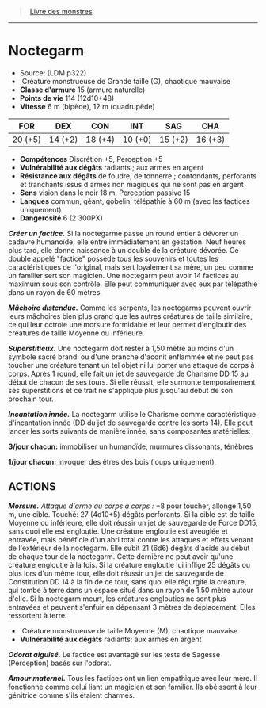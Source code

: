 ﻿> [Livre des monstres](tome_of_beasts.md)

---

# Noctegarm

- Source: (LDM p322)
-  Créature monstrueuse de Grande taille (G), chaotique mauvaise
- **Classe d'armure** 15 (armure naturelle)
- **Points de vie** 114 (12d10+48)
- **Vitesse** 6 m (bipède), 12 m (quadrupède)

|FOR|DEX|CON|INT|SAG|CHA|
|---|---|---|---|---|---|
|20 (+5)|14 (+2)|18 (+4)|10 (+0)|15 (+2)|16 (+3)|

- **Compétences** Discrétion +5, Perception +5
- **Vulnérabilité aux dégâts** radiants ; aux armes en argent
- **Résistance aux dégâts** de foudre, de tonnerre ; contondants, perforants et tranchants issus d'armes non magiques qui ne sont pas en argent
- **Sens** vision dans le noir 18 m, Perception passive 15
- **Langues** commun, géant, gobelin, télépathie à 60 m (avec les factices uniquement)
- **Dangerosité** 6 (2 300PX)

**_Créer un factice._** Si la noctegarme passe un round entier à dévorer un cadavre humanoïde, elle entre immédiatement en gestation. Neuf heures plus tard, elle donne naissance à un double de la créature dévorée. Ce double appelé "factice" possède tous les souvenirs et toutes les caractéristiques de l'original, mais sert loyalement sa mère, un peu comme un familier sert son magicien. Une noctegarm peut avoir 14 factices au maximum sous son contrôle. Elle peut communiquer avec eux par télépathie dans un rayon de 60 mètres.

**_Mâchoire distendue._** Comme les serpents, les noctegarms peuvent ouvrir leurs mâchoires bien plus grand que les autres créatures de taille similaire, ce qui leur octroie une morsure formidable et leur permet d'engloutir des créatures de taille Moyenne ou inférieure.

**_Superstitieux._** Une noctegarm doit rester à 1,50 mètre au moins d'un symbole sacré brandi ou d'une branche d'aconit enflammée et ne peut pas toucher une créature tenant un tel objet ni lui porter une attaque de corps à corps. Après 1 round, elle fait un jet de sauvegarde de Charisme DD 15 au début de chacun de ses tours. Si elle réussit, elle surmonte temporairement ses superstitions et ce trait ne s'applique plus jusqu'au début de son prochain tour.

**_Incantation innée._** La noctegarm utilise le Charisme comme caractéristique d'incantation innée (DD du jet de sauvegarde contre les sorts 14). Elle peut lancer les sorts suivants de manière innée, sans composantes matérielles:

**3/jour chacun:** immobiliser un humanoïde, murmures dissonants, ténèbres

**1/jour chacun:** invoquer des êtres des bois (loups uniquement),

## ACTIONS

**_Morsure._** _Attaque d'arme au corps à corps :_ +8 pour toucher, allonge 1,50 m, une cible. Touché: 27 (4d10+5) dégâts perforants. Si la cible est de taille Moyenne ou inférieure, elle doit réussir un jet de sauvegarde de Force DD15, sans quoi elle est engloutie. Une créature engloutie est aveuglée et entravée, mais bénéficie d'un abri total contre les attaques et effets venant de l'extérieur de la noctegarm. Elle subit 21 (6d6) dégâts d'acide au début de chaque tour de la noctegarm. Cette dernière ne peut avoir qu'une créature engloutie à la fois. Si la créature engloutie lui inflige 25 dégâts ou plus lors d'un même tour, elle doit réussir un jet de sauvegarde de Constitution DD 14 à la fin de ce tour, sans quoi elle régurgite la créature, qui tombe à terre dans un espace situé dans un rayon de 1,50 mètre autour d'elle. Si la noctegarm meurt, les créatures englouties ne sont plus entravées et peuvent s'enfuir en dépensant 3 mètres de déplacement. Elles ressortent à terre.

-  Créature monstrueuse de taille Moyenne (M), chaotique mauvaise
- **Vulnérabilité aux dégâts** radiants; aux armes en argent

**_Odorat aiguisé._** Le factice est avantagé sur les tests de Sagesse (Perception) basés sur l'odorat.

**_Amour maternel._** Tous les factices ont un lien empathique avec leur mère. Il fonctionne comme celui liant un magicien et son familier. Ils obéissent à leur génitrice comme s'ils étaient charmés.

